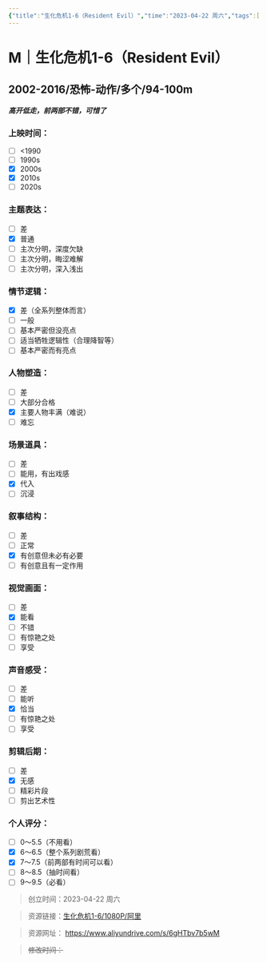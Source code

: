 ```yaml
---
{"title":"生化危机1-6（Resident Evil）","time":"2023-04-22 周六","tags":["M","恐怖"],"rating":6.5,"dg-publish":true,"permalink":"/300 评价/M/过往归档/生化危机1-6（Resident Evil）/","dgPassFrontmatter":true,"created":"2024-01-25T18:45:04.000+08:00","updated":"2024-01-25T18:45:04.000+08:00"}
---
```



# M｜生化危机1-6（Resident Evil）
## 2002-2016/恐怖-动作/多个/94-100m
***高开低走，前两部不错，可惜了***
### 上映时间：
- [ ] <1990
- [ ] 1990s
- [x] 2000s
- [x] 2010s
- [ ] 2020s
### 主题表达：
- [ ] 差
- [x] 普通
- [ ] 主次分明，深度欠缺
- [ ] 主次分明，晦涩难解
- [ ] 主次分明，深入浅出
### 情节逻辑：
- [x] 差（全系列整体而言）
- [ ] 一般
- [ ] 基本严密但没亮点
- [ ] 适当牺牲逻辑性（合理降智等）
- [ ] 基本严密而有亮点
### 人物塑造：
- [ ] 差
- [ ] 大部分合格
- [x] 主要人物丰满（难说）
- [ ] 难忘
### 场景道具：
- [ ] 差
- [ ] 能用，有出戏感
- [x] 代入
- [ ] 沉浸
### 叙事结构：
- [ ] 差
- [ ] 正常
- [x] 有创意但未必有必要
- [ ] 有创意且有一定作用
### 视觉画面：
- [ ] 差
- [x] 能看
- [ ] 不错
- [ ] 有惊艳之处
- [ ] 享受
### 声音感受：
- [ ] 差
- [ ] 能听
- [x] 恰当
- [ ] 有惊艳之处
- [ ] 享受
### 剪辑后期：
- [ ] 差
- [x] 无感
- [ ] 精彩片段
- [ ] 剪出艺术性
### 个人评分：
- [ ] 0～5.5（不用看）
- [x] 6～6.5（整个系列剧荒看）
- [x] 7～7.5（前两部有时间可以看）
- [ ] 8～8.5（抽时间看）
- [ ] 9～9.5（必看）

>创立时间：2023-04-22 周六

>资源链接：[生化危机1-6/1080P/阿里](https://www.aliyundrive.com/s/6gHTbv7b5wM)

>资源网址：
>https://www.aliyundrive.com/s/6gHTbv7b5wM

>~~修改时间：~~



